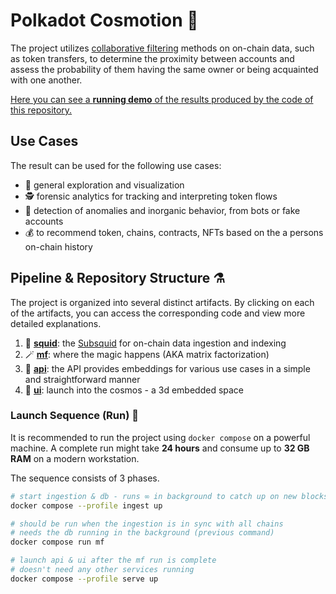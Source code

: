 # Polkadot Cosmotion 🌌

The project utilizes [collaborative filtering](https://en.wikipedia.org/wiki/Collaborative_filtering) methods on on-chain data, such as token transfers, to determine the proximity between accounts and assess the probability of them having the same owner or being acquainted with one another.

[Here you can see a **running demo** of the results produced by the code of this repository.](https://polkadot.cosmotion.ai)

## Use Cases

The result can be used for the following use cases:

- 🔭 general exploration and visualization
- 🕵️ forensic analytics for tracking and interpreting token flows
- 👾 detection of anomalies and inorganic behavior, from bots or fake accounts
- 💰 to recommend token, chains, contracts, NFTs based on the a persons on-chain history

## Pipeline & Repository Structure ⚗️

The project is organized into several distinct artifacts. By clicking on each of the artifacts, you can access the corresponding code and view more detailed explanations.

1. 🦑 **[squid](squid/)**: the [Subsquid](https://www.subsquid.io) for on-chain data ingestion and indexing
2. 🪄 **[mf](mf/)**: where the magic happens (AKA matrix factorization)
3. 🤖 **[api](api/)**: the API provides embeddings for various use cases in a simple and straightforward manner
4. 🚀 **[ui](ui/)**: launch into the cosmos - a 3d embedded space

### Launch Sequence (Run) 🚀

It is recommended to run the project using `docker compose` on a powerful machine. A complete run might take **24 hours** and consume up to **32 GB RAM** on a modern workstation.

The sequence consists of 3 phases.

```bash
# start ingestion & db - runs ∞ in background to catch up on new blocks
docker compose --profile ingest up

# should be run when the ingestion is in sync with all chains
# needs the db running in the background (previous command)
docker compose run mf

# launch api & ui after the mf run is complete
# doesn't need any other services running
docker compose --profile serve up
```

